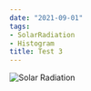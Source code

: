 ```yaml
---
date: "2021-09-01"
tags:
- SolarRadiation
- Histogram
title: Test 3
---
```


![Solar Radiation](/posts/test-3_files/Rplot2.png)


